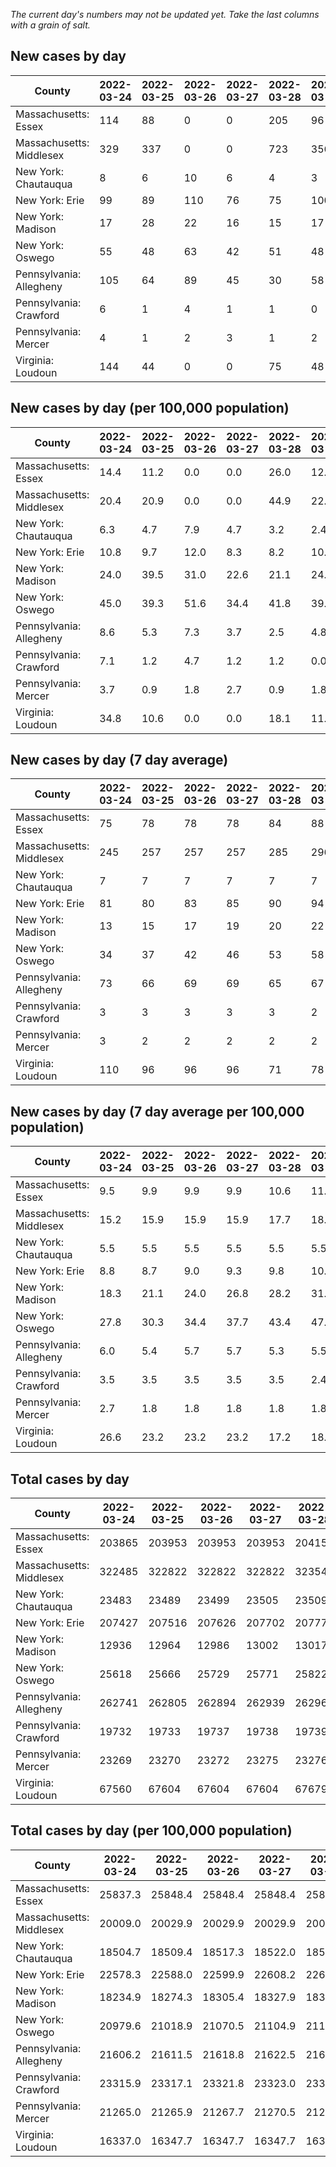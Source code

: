 _The current day's numbers may not be updated yet. Take the last columns with a grain of salt._
## New cases by day

| County | 2022-03-24 | 2022-03-25 | 2022-03-26 | 2022-03-27 | 2022-03-28 | 2022-03-29 | 2022-03-30 |
| --- | --- | --- | --- | --- | --- | --- | --- |
| Massachusetts: Essex | 114 | 88 | 0 | 0 | 205 | 96 |  |
| Massachusetts: Middlesex | 329 | 337 | 0 | 0 | 723 | 356 |  |
| New York: Chautauqua | 8 | 6 | 10 | 6 | 4 | 3 |  |
| New York: Erie | 99 | 89 | 110 | 76 | 75 | 100 |  |
| New York: Madison | 17 | 28 | 22 | 16 | 15 | 17 |  |
| New York: Oswego | 55 | 48 | 63 | 42 | 51 | 48 |  |
| Pennsylvania: Allegheny | 105 | 64 | 89 | 45 | 30 | 58 |  |
| Pennsylvania: Crawford | 6 | 1 | 4 | 1 | 1 | 0 |  |
| Pennsylvania: Mercer | 4 | 1 | 2 | 3 | 1 | 2 |  |
| Virginia: Loudoun | 144 | 44 | 0 | 0 | 75 | 48 |  |

## New cases by day (per 100,000 population)

| County | 2022-03-24 | 2022-03-25 | 2022-03-26 | 2022-03-27 | 2022-03-28 | 2022-03-29 | 2022-03-30 |
| --- | --- | --- | --- | --- | --- | --- | --- |
| Massachusetts: Essex | 14.4 | 11.2 | 0.0 | 0.0 | 26.0 | 12.2 |  |
| Massachusetts: Middlesex | 20.4 | 20.9 | 0.0 | 0.0 | 44.9 | 22.1 |  |
| New York: Chautauqua | 6.3 | 4.7 | 7.9 | 4.7 | 3.2 | 2.4 |  |
| New York: Erie | 10.8 | 9.7 | 12.0 | 8.3 | 8.2 | 10.9 |  |
| New York: Madison | 24.0 | 39.5 | 31.0 | 22.6 | 21.1 | 24.0 |  |
| New York: Oswego | 45.0 | 39.3 | 51.6 | 34.4 | 41.8 | 39.3 |  |
| Pennsylvania: Allegheny | 8.6 | 5.3 | 7.3 | 3.7 | 2.5 | 4.8 |  |
| Pennsylvania: Crawford | 7.1 | 1.2 | 4.7 | 1.2 | 1.2 | 0.0 |  |
| Pennsylvania: Mercer | 3.7 | 0.9 | 1.8 | 2.7 | 0.9 | 1.8 |  |
| Virginia: Loudoun | 34.8 | 10.6 | 0.0 | 0.0 | 18.1 | 11.6 |  |

## New cases by day (7 day average)

| County | 2022-03-24 | 2022-03-25 | 2022-03-26 | 2022-03-27 | 2022-03-28 | 2022-03-29 | 2022-03-30 |
| --- | --- | --- | --- | --- | --- | --- | --- |
| Massachusetts: Essex | 75 | 78 | 78 | 78 | 84 | 88 |  |
| Massachusetts: Middlesex | 245 | 257 | 257 | 257 | 285 | 296 |  |
| New York: Chautauqua | 7 | 7 | 7 | 7 | 7 | 7 |  |
| New York: Erie | 81 | 80 | 83 | 85 | 90 | 94 |  |
| New York: Madison | 13 | 15 | 17 | 19 | 20 | 22 |  |
| New York: Oswego | 34 | 37 | 42 | 46 | 53 | 58 |  |
| Pennsylvania: Allegheny | 73 | 66 | 69 | 69 | 65 | 67 |  |
| Pennsylvania: Crawford | 3 | 3 | 3 | 3 | 3 | 2 |  |
| Pennsylvania: Mercer | 3 | 2 | 2 | 2 | 2 | 2 |  |
| Virginia: Loudoun | 110 | 96 | 96 | 96 | 71 | 78 |  |

## New cases by day (7 day average per 100,000 population)

| County | 2022-03-24 | 2022-03-25 | 2022-03-26 | 2022-03-27 | 2022-03-28 | 2022-03-29 | 2022-03-30 |
| --- | --- | --- | --- | --- | --- | --- | --- |
| Massachusetts: Essex | 9.5 | 9.9 | 9.9 | 9.9 | 10.6 | 11.2 |  |
| Massachusetts: Middlesex | 15.2 | 15.9 | 15.9 | 15.9 | 17.7 | 18.4 |  |
| New York: Chautauqua | 5.5 | 5.5 | 5.5 | 5.5 | 5.5 | 5.5 |  |
| New York: Erie | 8.8 | 8.7 | 9.0 | 9.3 | 9.8 | 10.2 |  |
| New York: Madison | 18.3 | 21.1 | 24.0 | 26.8 | 28.2 | 31.0 |  |
| New York: Oswego | 27.8 | 30.3 | 34.4 | 37.7 | 43.4 | 47.5 |  |
| Pennsylvania: Allegheny | 6.0 | 5.4 | 5.7 | 5.7 | 5.3 | 5.5 |  |
| Pennsylvania: Crawford | 3.5 | 3.5 | 3.5 | 3.5 | 3.5 | 2.4 |  |
| Pennsylvania: Mercer | 2.7 | 1.8 | 1.8 | 1.8 | 1.8 | 1.8 |  |
| Virginia: Loudoun | 26.6 | 23.2 | 23.2 | 23.2 | 17.2 | 18.9 |  |

## Total cases by day

| County | 2022-03-24 | 2022-03-25 | 2022-03-26 | 2022-03-27 | 2022-03-28 | 2022-03-29 | 2022-03-30 |
| --- | --- | --- | --- | --- | --- | --- | --- |
| Massachusetts: Essex | 203865 | 203953 | 203953 | 203953 | 204158 | 204254 |  |
| Massachusetts: Middlesex | 322485 | 322822 | 322822 | 322822 | 323545 | 323901 |  |
| New York: Chautauqua | 23483 | 23489 | 23499 | 23505 | 23509 | 23512 |  |
| New York: Erie | 207427 | 207516 | 207626 | 207702 | 207777 | 207877 |  |
| New York: Madison | 12936 | 12964 | 12986 | 13002 | 13017 | 13034 |  |
| New York: Oswego | 25618 | 25666 | 25729 | 25771 | 25822 | 25870 |  |
| Pennsylvania: Allegheny | 262741 | 262805 | 262894 | 262939 | 262969 | 263027 |  |
| Pennsylvania: Crawford | 19732 | 19733 | 19737 | 19738 | 19739 | 19739 |  |
| Pennsylvania: Mercer | 23269 | 23270 | 23272 | 23275 | 23276 | 23278 |  |
| Virginia: Loudoun | 67560 | 67604 | 67604 | 67604 | 67679 | 67727 |  |

## Total cases by day (per 100,000 population)

| County | 2022-03-24 | 2022-03-25 | 2022-03-26 | 2022-03-27 | 2022-03-28 | 2022-03-29 | 2022-03-30 |
| --- | --- | --- | --- | --- | --- | --- | --- |
| Massachusetts: Essex | 25837.3 | 25848.4 | 25848.4 | 25848.4 | 25874.4 | 25886.6 |  |
| Massachusetts: Middlesex | 20009.0 | 20029.9 | 20029.9 | 20029.9 | 20074.8 | 20096.9 |  |
| New York: Chautauqua | 18504.7 | 18509.4 | 18517.3 | 18522.0 | 18525.2 | 18527.5 |  |
| New York: Erie | 22578.3 | 22588.0 | 22599.9 | 22608.2 | 22616.4 | 22627.3 |  |
| New York: Madison | 18234.9 | 18274.3 | 18305.4 | 18327.9 | 18349.1 | 18373.0 |  |
| New York: Oswego | 20979.6 | 21018.9 | 21070.5 | 21104.9 | 21146.7 | 21186.0 |  |
| Pennsylvania: Allegheny | 21606.2 | 21611.5 | 21618.8 | 21622.5 | 21624.9 | 21629.7 |  |
| Pennsylvania: Crawford | 23315.9 | 23317.1 | 23321.8 | 23323.0 | 23324.2 | 23324.2 |  |
| Pennsylvania: Mercer | 21265.0 | 21265.9 | 21267.7 | 21270.5 | 21271.4 | 21273.2 |  |
| Virginia: Loudoun | 16337.0 | 16347.7 | 16347.7 | 16347.7 | 16365.8 | 16377.4 |  |
